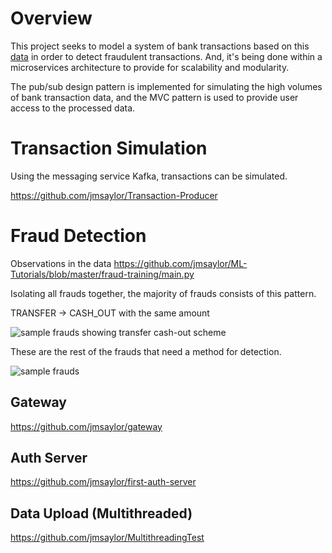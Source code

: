 # Overview

This project seeks to model a system of bank transactions based on this [data](https://www.kaggle.com/ntnu-testimon/paysim1) in order to detect fraudulent transactions. And, it's being done within a microservices architecture to provide for scalability and modularity. 

The pub/sub design pattern is implemented for simulating the high volumes of bank transaction data, and the MVC pattern is used to provide user access to the processed data.

# Transaction Simulation

Using the messaging service Kafka, transactions can be simulated.

https://github.com/jmsaylor/Transaction-Producer

# Fraud Detection

Observations in the data
https://github.com/jmsaylor/ML-Tutorials/blob/master/fraud-training/main.py

Isolating all frauds  together, the majority of frauds consists of this pattern.

TRANSFER -> CASH_OUT with the same amount

![sample frauds showing transfer cash-out scheme](https://imgur.com/7RWAMVU.jpg)

These are the rest of the frauds that need a method for detection.

![sample frauds](https://imgur.com/KYOguJ8.jpg)

## Gateway

https://github.com/jmsaylor/gateway


## Auth Server

https://github.com/jmsaylor/first-auth-server

## Data Upload (Multithreaded)

https://github.com/jmsaylor/MultithreadingTest
